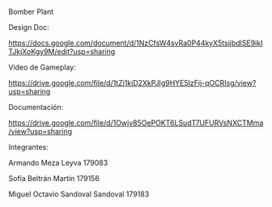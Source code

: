 Bomber Plant

Design Doc:

https://docs.google.com/document/d/1NzCfsW4svRa0P44kyX5tsijbdlSE9ikITJkjXoKgy9M/edit?usp=sharing

Video de Gameplay:

https://drive.google.com/file/d/1tZi1kiD2XkPJIg9HYE5IzFij-qOCRIsg/view?usp=sharing

Documentación:

https://drive.google.com/file/d/1Owjv85OePOKT6LSudT7UFURVsNXCTMma/view?usp=sharing


Integrantes:

Armando Meza Leyva 179083

Sofía Beltrán Martín 179156

Miguel Octavio Sandoval Sandoval 179183
